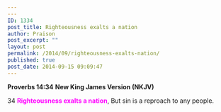 ```yaml
---
---
ID: 1334
post_title: Righteousness exalts a nation
author: Praison
post_excerpt: ""
layout: post
permalink: /2014/09/righteousness-exalts-nation/
published: true
post_date: 2014-09-15 09:09:47
---
```

<strong>Proverbs 14:34</strong>
<strong> New King James Version (NKJV)</strong>

34 <span style="color: #ff00ff;"><strong>Righteousness exalts a nation</strong></span>,
But sin is a reproach to any people.